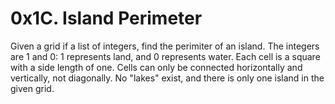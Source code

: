 # 0x1C. Island Perimeter

Given a grid if a list of integers, find the perimiter of an island.
The integers are 1 and 0: 1 represents land, and 0 represents water.
Each cell is a square with a side length of one. Cells can only be
connected horizontally and vertically, not diagonally. No "lakes" exist,
and there is only one island in the given grid.
